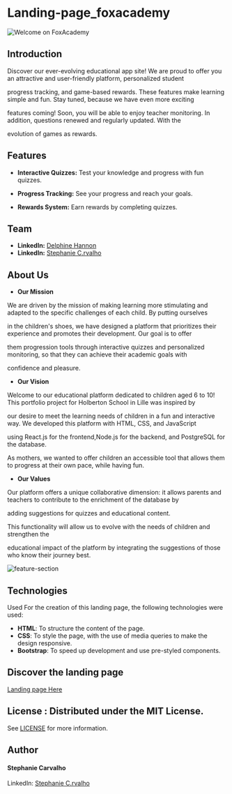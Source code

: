 # Landing-page_foxacademy

<img src="https://cdn.discordapp.com/attachments/1212359396739252225/1302638539913035837/welcome.png?ex=6728d82d&is=672786ad&hm=4f3496527a50536fdaf3082893e90bd1da453794c6be64945d8b0d27a22e8a08&" alt="Welcome on FoxAcademy">

## Introduction

Discover our ever-evolving educational app site! We are proud to offer you an attractive and user-friendly platform, personalized student

progress tracking, and game-based rewards. These features make learning simple and fun. Stay tuned, because we have even more exciting

features coming! Soon, you will be able to enjoy teacher monitoring. In addition, questions renewed and regularly updated. With the

evolution of games as rewards.

## Features

- **Interactive Quizzes:** Test your knowledge and progress with fun quizzes.

- **Progress Tracking:** See your progress and reach your goals.

- **Rewards System:**  Earn rewards by completing quizzes.

## Team

- **LinkedIn:** [Delphine Hannon](https://www.linkedin.com/in/stephanie-c-35582a13a/)
- **LinkedIn:** [Stephanie C.rvalho](https://github.com/Delphine-H/)

## About Us

- **Our Mission**

We are driven by the mission of making learning more stimulating and adapted to the specific challenges of each child. By putting ourselves

in the children's shoes, we have designed a platform that prioritizes their experience and promotes their development. Our goal is to offer

them progression tools through interactive quizzes and personalized monitoring, so that they can achieve their academic goals with

confidence and pleasure.

- **Our Vision**

Welcome to our educational platform dedicated to children aged 6 to 10! This portfolio project for Holberton School in Lille was inspired by

our desire to meet the learning needs of children in a fun and interactive way. We developed this platform with HTML, CSS, and JavaScript

using React.js for the frontend,Node.js for the backend, and PostgreSQL for the database.

As mothers, we wanted to offer children an accessible tool that allows them to progress at their own pace, while having fun.

- **Our Values**

Our platform offers a unique collaborative dimension: it allows parents and teachers to contribute to the enrichment of the database by

adding suggestions for quizzes and educational content.

This functionality will allow us to evolve with the needs of children and strengthen the

educational impact of the platform by integrating the suggestions of those who know their journey best.

<img src="https://cdn.discordapp.com/attachments/1212359396739252225/1302694105955958845/Capture_decran_2024-11-03_185953.png?ex=67290bed&is=6727ba6d&hm=1b48c35bbca536a79816b2770521249db6b9a13e5aa19ae54d9edb3017174f13&" alt="feature-section">

## Technologies

Used For the creation of this landing page, the following technologies were used:

- **HTML**: To structure the content of the page.
- **CSS**: To style the page, with the use of media queries to make the design responsive.
- **Bootstrap**: To speed up development and use pre-styled components.

## Discover the landing page

[Landing page Here](https://stefani-web.github.io/Landing-page_foxacademy/)

## License : Distributed under the MIT License.
See [LICENSE](https://www.holbertonschool.fr/) for more information.


## Author
#### Stephanie Carvalho

LinkedIn: [Stephanie C.rvalho](https://www.linkedin.com/in/stephanie-c-35582a13a/)
